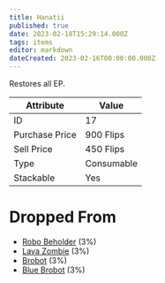 ```yaml
---
title: Hanatii
published: true
date: 2023-02-18T15:29:14.000Z
tags: items
editor: markdown
dateCreated: 2023-02-16T00:00:00.000Z
---
```


Restores all EP.

|Attribute|Value|
|-|-|
|ID|17|
|Purchase Price|900 Flips|
|Sell Price|450 Flips|
|Type|Consumable|
|Stackable|Yes|


# Dropped From
 * [Robo Beholder](/monsters/robo-beholder.md) (3%)
 * [Lava Zombie](/monsters/lava-zombie.md) (3%)
 * [Brobot](/monsters/brobot.md) (3%)
 * [Blue Brobot](/monsters/blue-brobot.md) (3%)
